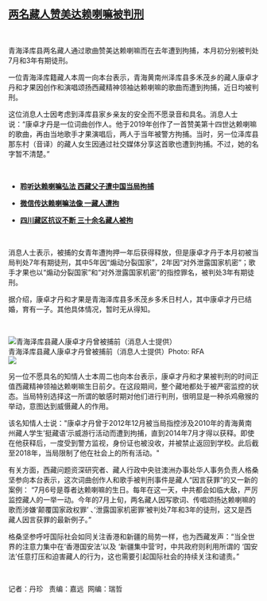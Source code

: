<!--1594829931000-->
[两名藏人赞美达赖喇嘛被判刑](https://www.rfa.org/mandarin/yataibaodao/shaoshuminzu/dz-07152020120843.html)
------

<p> </p><p>青海泽库县两名藏人通过歌曲赞美达赖喇嘛而在去年遭到拘捕，本月初分别被判处7月和3年有期徒刑。</p><p>一位青海泽库籍藏人本周一向本台表示，青海黄南州泽库县多禾茂乡的藏人康卓才丹和才果因创作和演唱颂扬西藏精神领袖达赖喇嘛的歌曲而遭到拘捕，近日均被判刑。</p><p>这位消息人士因考虑到泽库县家乡亲友的安全而不愿录音和具名。消息人士说：“康卓才丹是一位词曲创作人。他于2019年创作了一首赞美第十四世达赖喇嘛的歌曲，再由当地歌手才果演唱后，两人于当年被警方拘捕。当时，另一位泽库县那东村（音译）的藏人女生因通过社交媒体分享这首歌也遭到拘捕。不过，她的名字暂不清楚。”</p><p> </p><ul><li><b><a class="external-link" href="http://www.rfa.org/mandarin/Xinwen/3-03312020115453.html">聆听达赖喇嘛弘法 西藏父子遭中国当局拘捕</a></b></li></ul><ul><li><b><a class="external-link" href="http://www.rfa.org/mandarin/yataibaodao/shaoshuminzu/dz-08282019110033.html">微信传达赖喇嘛法像 一藏人遭拘</a></b></li></ul><ul><li><b><a class="external-link" href="http://www.rfa.org/mandarin/yataibaodao/shaoshuminzu/dz-01062020123106.html">四川藏区抗议不断 三十余名藏人被拘</a></b></li></ul><p> </p><p>消息人士表示，被捕的女青年遭拘押一年后获得释放，但是康卓才丹于本月初被当局判处7年有期徒刑，其中5年因“煽动分裂国家”，2年因“对外泄露国家机密”；歌手才果也以“煽动分裂国家”和“对外泄露国家机密”的指控罪名，被判处3年有期徒刑。</p><p>据介绍，康卓才丹和才果是青海泽库县多禾茂乡多禾日村人，其中康卓才丹已结婚，育有一子。其他具体情况，暂时无从得知。</p><p> </p><p><div class="image-inline captioned" style="width:690px;"><div style="width:690px;"><img alt="青海泽库县藏人康卓才丹曾被捕前（消息人士提供）" src="https://www.rfa.org/mandarin/yataibaodao/shaoshuminzu/dz-07152020120843.html/m0715-dz-photo2.jpg" title="青海泽库县藏人康卓才丹曾被捕前（消息人士提供）"/></div><div class="image-caption"><span style="width:690px;">青海泽库县藏人康卓才丹曾被捕前（消息人士提供）</span><span class="copyright">Photo: RFA</span></div><div id="zoomattribute"><a class="single_image" href="/mandarin/yataibaodao/shaoshuminzu/dz-07152020120843.html/m0715-dz-photo2.jpg" title="青海泽库县藏人康卓才丹曾被捕前（消息人士提供）"><img src="/rfa_resources/graphics/icon-zoom.png"/></a></div></div></p><p>另一位不愿具名的知情人士本周二也向本台表示，康卓才丹和才果被判刑的时间正值西藏精神领袖达赖喇嘛生日前夕。在这段期间，整个藏地都处于被严密监控的状态。当局特别选择这一所谓的敏感时期对他们进行判刑，很明显是一种杀鸡儆猴的举动，意图达到威慑藏人的作用。</p><p>该名知情人士说："康卓才丹曾于2012年12月被当局指控涉及2010年的青海黄南州藏人学生’挺藏语’示威游行活动而遭到拘捕，直到2014年7月才得以获释。即使在他获释后，一度受到警方监视，身份证也被没收，并被禁止返回到学校。此后截至2018年，当局限制了他在社会上的所有活动。"</p><p>有关方面，西藏问题资深研究者、藏人行政中央驻澳洲办事处华人事务负责人格桑坚参向本台表示，这次词曲创作人和歌手被判刑事件是藏人“因言获罪”的又一新的案例： “7月6号是尊者达赖喇嘛的生日。每年在这一天，中共都会如临大敌，严厉监控藏人的一举一动。今年的7月上旬，两名藏人因写歌词、传唱颂扬达赖喇嘛的歌而涉嫌‘颠覆国家政权罪’ 、’泄露国家机密罪’被判处7年和3年的徒刑，这又是西藏人因言获罪的最新例子。”</p><p>格桑坚参呼吁国际社会如同关注香港和新疆的局势一样，也为西藏发声：“当全世界的注意力集中在‘香港国安法’以及 ‘新疆集中营’时，中共政府则利用所谓的 ‘国安法’任意打压和迫害藏人的行为，这也需要引起国际社会的持续关注和谴责。”</p><p> </p><p>记者：丹珍   责编：嘉远  网编：瑞哲</p>
